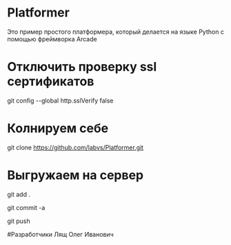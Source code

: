 # Platformer
Это пример простого платформера, который делается на языке Python  с помощью фреймворка Arcade

# Отключить проверку ssl сертификатов
git config --global http.sslVerify false
# Колнируем себе
git clone https://github.com/labvs/Platformer.git
# Выгружаем на сервер
git add .

git commit -a

git push


#Разработчики
Лящ Олег Иванович

